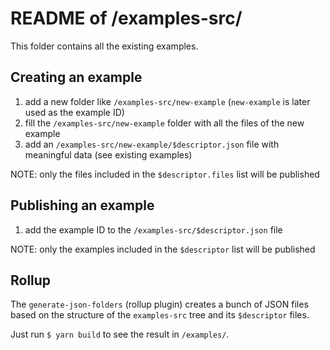 # README of /examples-src/

This folder contains all the existing examples.


## Creating an example

1. add a new folder like `/examples-src/new-example` (`new-example` is later used as the example ID)
2. fill the `/examples-src/new-example` folder with all the files of the new example
3. add an `/examples-src/new-example/$descriptor.json` file with meaningful data (see existing examples)

NOTE: only the files included in the `$descriptor.files` list will be published


## Publishing an example

1. add the example ID to the `/examples-src/$descriptor.json` file

NOTE: only the examples included in the `$descriptor` list will be published


## Rollup

The `generate-json-folders` (rollup plugin) creates a bunch of JSON files based on the structure of the `examples-src` tree and its `$descriptor` files.

Just run `$ yarn build` to see the result in `/examples/`.
